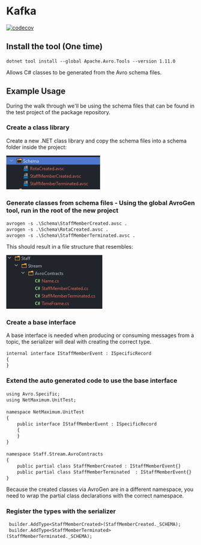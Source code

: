 # Kafka 
[![codecov](https://codecov.io/gh/NetMaximum/Kafka/branch/main/graph/badge.svg?token=6WFO7GEF8O)](https://codecov.io/gh/NetMaximum/Kafka)

## Install the tool (One time)

```
dotnet tool install --global Apache.Avro.Tools --version 1.11.0
```
Allows C# classes to be generated from the Avro schema files.

## Example Usage

During the walk through we'll be using the schema files that can be found in the test project of the package repository. 

### Create a class library

Create a new .NET class library and copy the schema files into a schema folder inside the project:

![img_1.png](img_1.png)

### Generate classes from schema files - Using the global AvroGen tool, run in the root of the new project
```
avrogen -s .\Schema\StaffMemberCreated.avsc .
avrogen -s .\Schema\RotaCreated.avsc .
avrogen -s .\Schema\StaffMemberTerminated.avsc .
```

This should result in a file structure that resembles:

![img.png](img.png)

### Create a base interface

A base interface is needed when producing or consuming messages from a topic, the serializer will deal with creating the correct type.

```
internal interface IStaffMemberEvent : ISpecificRecord
{
}
```

### Extend the auto generated code to use the base interface

```
using Avro.Specific;
using NetMaximum.UnitTest;

namespace NetMaximum.UnitTest
{
    public interface IStaffMemberEvent : ISpecificRecord
    {
    }
}

namespace Staff.Stream.AvroContracts
{
    public partial class StaffMemberCreated : IStaffMemberEvent{}
    public partial class StaffMemberTerminated  : IStaffMemberEvent{}
}

```
Because the created classes via AvroGen are in a different namespace, you need to wrap the partial class declarations with the correct namespace.

### Register the types with the serializer

```
 builder.AddType<StaffMemberCreated>(StaffMemberCreated._SCHEMA);
 builder.AddType<StaffMemberTerminated>(StaffMemberTerminated._SCHEMA);
```